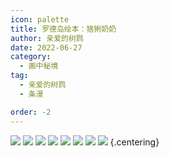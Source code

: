 ```yaml
---
icon: palette
title: 罗德岛绘本：猞猁奶奶
author: 亲爱的树鹨
date: 2022-06-27
category:
  - 画中秘境
tag:
  - 亲爱的树鹨
  - 条漫

order: -2
---
```


![](./res/comic/00cover.webp)
![](./res/comic/01.webp)
![](./res/comic/02.webp)
![](./res/comic/03.webp)
![](./res/comic/04.webp)
![](./res/comic/05.webp)
![](./res/comic/06.webp)
![](./res/comic/07.webp) {.centering}

<FakeAds />